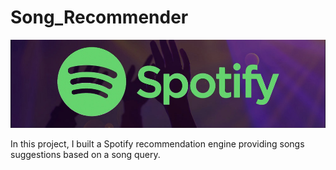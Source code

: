 # Song_Recommender

![](spotify.jpeg)

In this project, I built a Spotify recommendation engine providing songs suggestions based on a song query.
